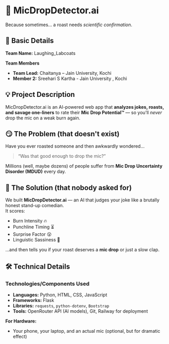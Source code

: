 # 🎤 MicDropDetector.ai  

Because sometimes… a roast needs *scientific confirmation*.  


## 📌 Basic Details  

**Team Name:** Laughing_Labcoats  

**Team Members**  
- **Team Lead:** Chaitanya – Jain University, Kochi  
- **Member 2:** Sreehari S Kartha - Jain University , Kochi  


## 💡 Project Description  
MicDropDetector.ai is an AI-powered web app that **analyzes jokes, roasts, and savage one-liners** to rate their **Mic Drop Potential™** — so you’ll *never* drop the mic on a weak burn again.  


## 😏 The Problem (that doesn't exist)  
Have you ever roasted someone and then awkwardly wondered…  
> “Was that good enough to drop the mic?”  

Millions (well, maybe dozens) of people suffer from **Mic Drop Uncertainty Disorder (MDUD)** every day.  


## 🤯 The Solution (that nobody asked for)  
We built **MicDropDetector.ai** — an AI that judges your joke like a brutally honest stand-up comedian.  
It scores:  
- Burn Intensity 🔥  
- Punchline Timing ⏳  
- Surprise Factor 😮  
- Linguistic Sassiness 💅  

…and then tells you if your roast deserves a **mic drop** or just a slow clap.  


## 🛠️ Technical Details  

### **Technologies/Components Used**  

- **Languages:** Python, HTML, CSS, JavaScript  
- **Frameworks:** Flask  
- **Libraries:** `requests`, `python-dotenv`, `Bootstrap`  
- **Tools:** OpenRouter API (AI models), Git, Railway for deployment  

**For Hardware:**  
- Your phone, your laptop, and an actual mic (optional, but for dramatic effect)  


